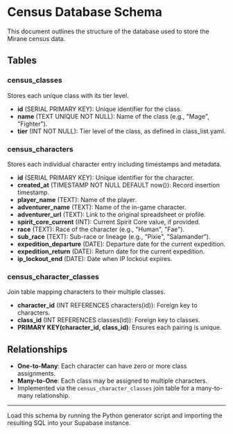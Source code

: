 # Census Database Schema

This document outlines the structure of the database used to store the Mirane census data.

## Tables

### census_classes
Stores each unique class with its tier level.

- **id** (SERIAL PRIMARY KEY): Unique identifier for the class.  
- **name** (TEXT UNIQUE NOT NULL): Name of the class (e.g., "Mage", "Fighter").  
- **tier** (INT NOT NULL): Tier level of the class, as defined in class_list.yaml.

### census_characters
Stores each individual character entry including timestamps and metadata.

- **id** (SERIAL PRIMARY KEY): Unique identifier for the character.  
- **created_at** (TIMESTAMP NOT NULL DEFAULT now()): Record insertion timestamp.  
- **player_name** (TEXT): Name of the player.  
- **adventurer_name** (TEXT): Name of the in-game character.  
- **adventurer_url** (TEXT): Link to the original spreadsheet or profile.  
- **spirit_core_current** (INT): Current Spirit Core value, if provided.  
- **race** (TEXT): Race of the character (e.g., "Human", "Fae").  
- **sub_race** (TEXT): Sub-race or lineage (e.g., "Pixie", "Salamander").  
- **expedition_departure** (DATE): Departure date for the current expedition.  
- **expedition_return** (DATE): Return date for the current expedition.  
- **ip_lockout_end** (DATE): Date when IP lockout expires.

### census_character_classes
Join table mapping characters to their multiple classes.

- **character_id** (INT REFERENCES characters(id)): Foreign key to characters.  
- **class_id** (INT REFERENCES classes(id)): Foreign key to classes.  
- **PRIMARY KEY(character_id, class_id)**: Ensures each pairing is unique.

## Relationships

- **One-to-Many**: Each character can have zero or more class assignments.  
- **Many-to-One**: Each class may be assigned to multiple characters.  
- Implemented via the `census_character_classes` join table for a many-to-many relationship.

---

Load this schema by running the Python generator script and importing the resulting SQL into your Supabase instance.